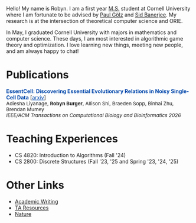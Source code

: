 
<!-- # About Me -->
Hello! My name is Robyn. I am a first year [M.S.](https://www.cs.cornell.edu/ms) student at Cornell University where I am fortunate to be advised by [Paul G&#246;lz](https://paulgoelz.de/) and [Sid Banerjee](https://sidbanerjee.orie.cornell.edu/). My research is at the intersection of theoretical computer science and ORIE. 

In May, I graduated Cornell University with majors in mathematics and computer science. 
These days, I am most interested in algorithmic game theory and optimization. I love learning new things, meeting new people, and am always happy to chat!


# Publications 
<span style="color:#0047AB;">**EssentCell: Discovering Essential Evolutionary Relations in Noisy Single-Cell Data**</span> [<a href="https://www.biorxiv.org/content/biorxiv/early/2025/04/18/2025.04.12.648524.full.pdf" style="color:#0047AB;">arxiv</a>]<br>
<span style="font-size:0.95em; color:inherit;">Adiesha Liyanage, <strong>Robyn Burger</strong>, Allison Shi, Braeden Sopp, Binhai Zhu, Brendan Mumey</span><br>
<span style="font-size:0.95em; color:inherit;"><em>IEEE/ACM Transactions on Computational Biology and Bioinformatics 2026</em></span>


# Teaching Experiences
* CS 4820: Introduction to Algorithms (Fall '24)
* CS 2800: Discrete Structures (Fall '23, '25 and Spring '23, '24, '25)

# Other Links
* [Academic Writing](AcademicWriting/writing.md)
* [TA Resources](cs2800/cs2800.md)
* [Nature](Nature/nature.md)


<!-- # Panini
Here is a photo of my cat, Panini:
<img src="images/Panini_Glamour.png" alt="Cat Photo" width="400"> -->
